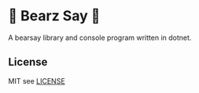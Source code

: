 # 🐻 Bearz Say 🐻

A bearsay library and console program written in dotnet.

## License

MIT see [LICENSE](./LICENSE.md)
